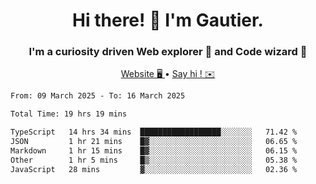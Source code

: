 <h1 align="center">Hi there! 👋 I'm Gautier.</h1>
<h3 align="center">I'm a curiosity driven Web explorer 🚀 and Code wizard 🧙</h3>

<p align="center">
  <a href="https://xisabla.github.io/">Website 🖥️ </a> •
  <a href="mailto:xisabla.dev@gmail.com">Say hi ! ✉️</a>
</p>

<!--START_SECTION:waka-->

```txt
From: 09 March 2025 - To: 16 March 2025

Total Time: 19 hrs 19 mins

TypeScript   14 hrs 34 mins  ██████████████████░░░░░░░   71.42 %
JSON         1 hr 21 mins    █▓░░░░░░░░░░░░░░░░░░░░░░░   06.65 %
Markdown     1 hr 15 mins    █▓░░░░░░░░░░░░░░░░░░░░░░░   06.15 %
Other        1 hr 5 mins     █▒░░░░░░░░░░░░░░░░░░░░░░░   05.38 %
JavaScript   28 mins         ▓░░░░░░░░░░░░░░░░░░░░░░░░   02.36 %
```

<!--END_SECTION:waka-->

